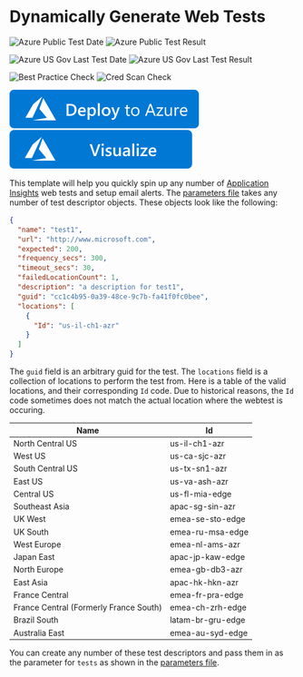 # Dynamically Generate Web Tests

![Azure Public Test Date](https://azurequickstartsservice.blob.core.windows.net/badges/201-dynamic-web-tests/PublicLastTestDate.svg)
![Azure Public Test Result](https://azurequickstartsservice.blob.core.windows.net/badges/201-dynamic-web-tests/PublicDeployment.svg)

![Azure US Gov Last Test Date](https://azurequickstartsservice.blob.core.windows.net/badges/201-dynamic-web-tests/FairfaxLastTestDate.svg)
![Azure US Gov Last Test Result](https://azurequickstartsservice.blob.core.windows.net/badges/201-dynamic-web-tests/FairfaxDeployment.svg)

![Best Practice Check](https://azurequickstartsservice.blob.core.windows.net/badges/201-dynamic-web-tests/BestPracticeResult.svg)
![Cred Scan Check](https://azurequickstartsservice.blob.core.windows.net/badges/201-dynamic-web-tests/CredScanResult.svg)

[![Deploy to Azure](https://raw.githubusercontent.com/Azure/azure-quickstart-templates/master/1-CONTRIBUTION-GUIDE/images/deploytoazure.svg?sanitize=true)](https://portal.azure.com/#create/Microsoft.Template/uri/https%3a%2f%2fraw.githubusercontent.com%2fAzure%2fazure-quickstart-templates%2fmaster%2f201-dynamic-web-tests%2fazuredeploy.json)
[![Visualize](https://raw.githubusercontent.com/Azure/azure-quickstart-templates/master/1-CONTRIBUTION-GUIDE/images/visualizebutton.svg?sanitize=true)](http://armviz.io/#/?load=https%3A%2F%2Fraw.githubusercontent.com%2FAzure%2Fazure-quickstart-templates%2Fmaster%2F201-dynamic-web-tests%2Fazuredeploy.json)

This template will help you quickly spin up any number of
[Application Insights](https://azure.microsoft.com/en-us/services/application-insights/)
web tests and setup email alerts. The
[parameters file](./azuredeploy.parameters.json) takes any number of test
descriptor objects. These objects look like the following:

```json
{
  "name": "test1",
  "url": "http://www.microsoft.com",
  "expected": 200,
  "frequency_secs": 300,
  "timeout_secs": 30,
  "failedLocationCount": 1,
  "description": "a description for test1",
  "guid": "cc1c4b95-0a39-48ce-9c7b-fa41f0fc0bee",
  "locations": [
    {
      "Id": "us-il-ch1-azr"
    }
  ]
}
```

The `guid` field is an arbitrary guid for the test. The `locations` field is a
collection of locations to perform the test from. Here is a table of the valid
locations, and their corresponding `Id` code. Due to historical reasons, the
`Id` code sometimes does not match the actual location where the webtest is
occuring.

| Name                                   | Id                |
| -------------------------------------- | ----------------- |
| North Central US                       | us-il-ch1-azr     |
| West US                                | us-ca-sjc-azr     |
| South Central US                       | us-tx-sn1-azr     |
| East US                                | us-va-ash-azr     |
| Central US                             | us-fl-mia-edge    |
| Southeast Asia                         | apac-sg-sin-azr   |
| UK West                                | emea-se-sto-edge  |
| UK South                               | emea-ru-msa-edge  |
| West Europe                            | emea-nl-ams-azr   |
| Japan East                             | apac-jp-kaw-edge  |
| North Europe                           | emea-gb-db3-azr   |
| East Asia                              | apac-hk-hkn-azr   |
| France Central                         | emea-fr-pra-edge  |
| France Central (Formerly France South) | emea-ch-zrh-edge  |
| Brazil South                           | latam-br-gru-edge |
| Australia East                         | emea-au-syd-edge  |

You can create any number of these test descriptors and pass them in as the
parameter for `tests` as shown in the
[parameters file](./azuredeploy.parameters.json).
